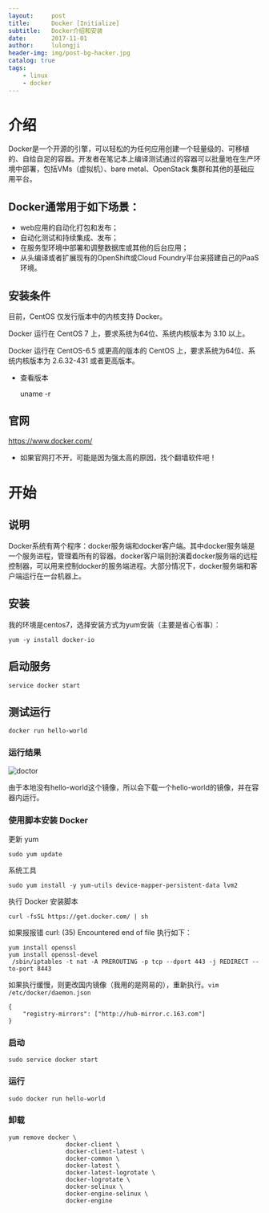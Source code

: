 ```yaml
---
layout:     post
title:      Docker [Initialize]
subtitle:   Docker介绍和安装
date:       2017-11-01
author:     lulongji
header-img: img/post-bg-hacker.jpg
catalog: true
tags:
    - linux
    - docker
---
```


# 介绍
Docker是一个开源的引擎，可以轻松的为任何应用创建一个轻量级的、可移植的、自给自足的容器。开发者在笔记本上编译测试通过的容器可以批量地在生产环境中部署，包括VMs（虚拟机）、bare metal、OpenStack 集群和其他的基础应用平台。

## Docker通常用于如下场景：
- web应用的自动化打包和发布；
- 自动化测试和持续集成、发布；
- 在服务型环境中部署和调整数据库或其他的后台应用；
- 从头编译或者扩展现有的OpenShift或Cloud Foundry平台来搭建自己的PaaS环境。

## 安装条件

目前，CentOS 仅发行版本中的内核支持 Docker。

Docker 运行在 CentOS 7 上，要求系统为64位、系统内核版本为 3.10 以上。

Docker 运行在 CentOS-6.5 或更高的版本的 CentOS 上，要求系统为64位、系统内核版本为 2.6.32-431 或者更高版本。

- 查看版本

    uname -r

## 官网
https://www.docker.com/

- 如果官网打不开，可能是因为强太高的原因，找个翻墙软件吧！

# 开始

## 说明
Docker系统有两个程序：docker服务端和docker客户端。其中docker服务端是一个服务进程，管理着所有的容器。docker客户端则扮演着docker服务端的远程控制器，可以用来控制docker的服务端进程。大部分情况下，docker服务端和客户端运行在一台机器上。


## 安装
我的环境是centos7，选择安装方式为yum安装（主要是省心省事）：

    yum -y install docker-io


## 启动服务

    service docker start

## 测试运行 

    docker run hello-world


### 运行结果
![doctor](https://raw.githubusercontent.com/lulongji/lulongji.github.io/master/imgs/doctor/1.png)

由于本地没有hello-world这个镜像，所以会下载一个hello-world的镜像，并在容器内运行。

### 使用脚本安装 Docker

更新 yum

    sudo yum update

系统工具

    sudo yum install -y yum-utils device-mapper-persistent-data lvm2

执行 Docker 安装脚本

    curl -fsSL https://get.docker.com/ | sh

如果报报错 curl: (35) Encountered end of file 执行如下：

    yum install openssl
    yum install openssl-devel
     /sbin/iptables -t nat -A PREROUTING -p tcp --dport 443 -j REDIRECT --to-port 8443

如果执行缓慢，则更改国内镜像（我用的是网易的），重新执行。```vim /etc/docker/daemon.json```


    {
        "registry-mirrors": ["http://hub-mirror.c.163.com"]
    }


### 启动

    sudo service docker start

### 运行

    sudo docker run hello-world

### 卸载

    yum remove docker \
                    docker-client \
                    docker-client-latest \
                    docker-common \
                    docker-latest \
                    docker-latest-logrotate \
                    docker-logrotate \
                    docker-selinux \
                    docker-engine-selinux \
                    docker-engine




